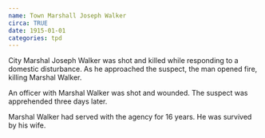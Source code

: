 ```yaml
---
name: Town Marshall Joseph Walker
circa: TRUE
date: 1915-01-01
categories: tpd
---
```


City Marshal Joseph Walker was shot and killed while responding to a domestic disturbance. As he approached the suspect, the man opened fire, killing Marshal Walker.

An officer with Marshal Walker was shot and wounded. The suspect was apprehended three days later.

Marshal Walker had served with the agency for 16 years. He was survived by his wife.
